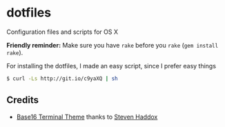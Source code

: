 dotfiles
========

Configuration files and scripts for OS X

**Friendly reminder:** Make sure you have `rake` before you `rake`
(`gem install rake`).


For installing the dotfiles, I made an easy script, since
I prefer easy things

```bash
$ curl -Ls http://git.io/c9yaXQ | sh
```

## Credits

- [Base16 Terminal Theme](http://git.io/S04dtg) thanks to [Steven Haddox](https://github.com/stevenhaddox)
